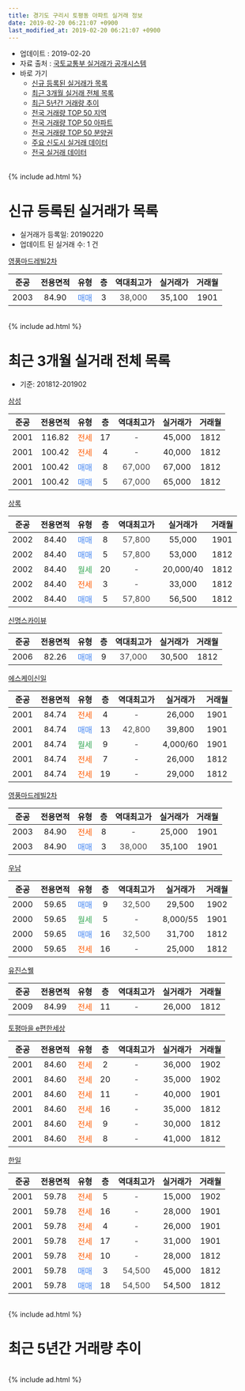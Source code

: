 ```yaml
---
title: 경기도 구리시 토평동 아파트 실거래 정보
date: 2019-02-20 06:21:07 +0900
last_modified_at: 2019-02-20 06:21:07 +0900
---
```


* 업데이트 : 2019-02-20
* 자료 출처 : [국토교통부 실거래가 공개시스템](http://rt.molit.go.kr)
* 바로 가기
    * [신규 등록된 실거래가 목록](#신규-등록된-실거래가-목록)
    * [최근 3개월 실거래 전체 목록](#최근-3개월-실거래-전체-목록)
    * [최근 5년간 거래량 추이](#최근-5년간-거래량-추이)
    * [전국 거래량 TOP 50 지역](https://inasie.github.io/apt-trade-info/최근-3개월-전국에서-가장-거래가-많이-발생한-지역)
    * [전국 거래량 TOP 50 아파트](https://inasie.github.io/apt-trade-info/최근-3개월-전국에서-가장-거래가-많이-발생한-아파트)
    * [전국 거래량 TOP 50 분양권](https://inasie.github.io/apt-trade-info/최근-3개월-전국에서-가장-거래가-많이-발생한-분양권)
    * [주요 신도시 실거래 데이터](https://inasie.github.io/apt-trade-info/주요-신도시)
    * [전국 실거래 데이터](https://inasie.github.io/apt-trade-info/전국)
<br>
{% include ad.html %}
<br>

# 신규 등록된 실거래가 목록
* 실거래가 등록일: 20190220
* 업데이트 된 실거래 수: 1 건


[영풍마드레빌2차](https://search.naver.com/search.naver?query=%EA%B2%BD%EA%B8%B0%EB%8F%84+%EA%B5%AC%EB%A6%AC%EC%8B%9C+%ED%86%A0%ED%8F%89%EB%8F%99+%EC%98%81%ED%92%8D%EB%A7%88%EB%93%9C%EB%A0%88%EB%B9%8C2%EC%B0%A8)

|준공|전용면적|유형|층|역대최고가|실거래가|거래월|
|:---:|:---:|:---:|:---:|:---:|:---:|:---:|
|2003|84.90|<span style="color:#4285f3">매매</span>|3|<span style="color:#444444">38,000</span>|35,100|1901|


<br>
{% include ad.html %}
<br>

# 최근 3개월 실거래 전체 목록
* 기준: 201812-201902


[삼성](https://search.naver.com/search.naver?query=%EA%B2%BD%EA%B8%B0%EB%8F%84+%EA%B5%AC%EB%A6%AC%EC%8B%9C+%ED%86%A0%ED%8F%89%EB%8F%99+%EC%82%BC%EC%84%B1)

|준공|전용면적|유형|층|역대최고가|실거래가|거래월|
|:---:|:---:|:---:|:---:|:---:|:---:|:---:|
|2001|116.82|<span style="color:#ff5a00">전세</span>|17|<span style="color:#444444">-</span>|45,000|1812|
|2001|100.42|<span style="color:#ff5a00">전세</span>|4|<span style="color:#444444">-</span>|40,000|1812|
|2001|100.42|<span style="color:#4285f3">매매</span>|8|<span style="color:#444444">67,000</span>|67,000|1812|
|2001|100.42|<span style="color:#4285f3">매매</span>|5|<span style="color:#444444">67,000</span>|65,000|1812|

[상록](https://search.naver.com/search.naver?query=%EA%B2%BD%EA%B8%B0%EB%8F%84+%EA%B5%AC%EB%A6%AC%EC%8B%9C+%ED%86%A0%ED%8F%89%EB%8F%99+%EC%83%81%EB%A1%9D)

|준공|전용면적|유형|층|역대최고가|실거래가|거래월|
|:---:|:---:|:---:|:---:|:---:|:---:|:---:|
|2002|84.40|<span style="color:#4285f3">매매</span>|8|<span style="color:#444444">57,800</span>|55,000|1901|
|2002|84.40|<span style="color:#4285f3">매매</span>|5|<span style="color:#444444">57,800</span>|53,000|1812|
|2002|84.40|<span style="color:#34a853">월세</span>|20|<span style="color:#444444">-</span>|20,000/40|1812|
|2002|84.40|<span style="color:#ff5a00">전세</span>|3|<span style="color:#444444">-</span>|33,000|1812|
|2002|84.40|<span style="color:#4285f3">매매</span>|5|<span style="color:#444444">57,800</span>|56,500|1812|

[신명스카이뷰](https://search.naver.com/search.naver?query=%EA%B2%BD%EA%B8%B0%EB%8F%84+%EA%B5%AC%EB%A6%AC%EC%8B%9C+%ED%86%A0%ED%8F%89%EB%8F%99+%EC%8B%A0%EB%AA%85%EC%8A%A4%EC%B9%B4%EC%9D%B4%EB%B7%B0)

|준공|전용면적|유형|층|역대최고가|실거래가|거래월|
|:---:|:---:|:---:|:---:|:---:|:---:|:---:|
|2006|82.26|<span style="color:#4285f3">매매</span>|9|<span style="color:#444444">37,000</span>|30,500|1812|

[에스케이신일](https://search.naver.com/search.naver?query=%EA%B2%BD%EA%B8%B0%EB%8F%84+%EA%B5%AC%EB%A6%AC%EC%8B%9C+%ED%86%A0%ED%8F%89%EB%8F%99+%EC%97%90%EC%8A%A4%EC%BC%80%EC%9D%B4%EC%8B%A0%EC%9D%BC)

|준공|전용면적|유형|층|역대최고가|실거래가|거래월|
|:---:|:---:|:---:|:---:|:---:|:---:|:---:|
|2001|84.74|<span style="color:#ff5a00">전세</span>|4|<span style="color:#444444">-</span>|26,000|1901|
|2001|84.74|<span style="color:#4285f3">매매</span>|13|<span style="color:#444444">42,800</span>|39,800|1901|
|2001|84.74|<span style="color:#34a853">월세</span>|9|<span style="color:#444444">-</span>|4,000/60|1901|
|2001|84.74|<span style="color:#ff5a00">전세</span>|7|<span style="color:#444444">-</span>|26,000|1812|
|2001|84.74|<span style="color:#ff5a00">전세</span>|19|<span style="color:#444444">-</span>|29,000|1812|

[영풍마드레빌2차](https://search.naver.com/search.naver?query=%EA%B2%BD%EA%B8%B0%EB%8F%84+%EA%B5%AC%EB%A6%AC%EC%8B%9C+%ED%86%A0%ED%8F%89%EB%8F%99+%EC%98%81%ED%92%8D%EB%A7%88%EB%93%9C%EB%A0%88%EB%B9%8C2%EC%B0%A8)

|준공|전용면적|유형|층|역대최고가|실거래가|거래월|
|:---:|:---:|:---:|:---:|:---:|:---:|:---:|
|2003|84.90|<span style="color:#ff5a00">전세</span>|8|<span style="color:#444444">-</span>|25,000|1901|
|2003|84.90|<span style="color:#4285f3">매매</span>|3|<span style="color:#444444">38,000</span>|35,100|1901|

[우남](https://search.naver.com/search.naver?query=%EA%B2%BD%EA%B8%B0%EB%8F%84+%EA%B5%AC%EB%A6%AC%EC%8B%9C+%ED%86%A0%ED%8F%89%EB%8F%99+%EC%9A%B0%EB%82%A8)

|준공|전용면적|유형|층|역대최고가|실거래가|거래월|
|:---:|:---:|:---:|:---:|:---:|:---:|:---:|
|2000|59.65|<span style="color:#4285f3">매매</span>|9|<span style="color:#444444">32,500</span>|29,500|1902|
|2000|59.65|<span style="color:#34a853">월세</span>|5|<span style="color:#444444">-</span>|8,000/55|1901|
|2000|59.65|<span style="color:#4285f3">매매</span>|16|<span style="color:#444444">32,500</span>|31,700|1812|
|2000|59.65|<span style="color:#ff5a00">전세</span>|16|<span style="color:#444444">-</span>|25,000|1812|

[유진스웰](https://search.naver.com/search.naver?query=%EA%B2%BD%EA%B8%B0%EB%8F%84+%EA%B5%AC%EB%A6%AC%EC%8B%9C+%ED%86%A0%ED%8F%89%EB%8F%99+%EC%9C%A0%EC%A7%84%EC%8A%A4%EC%9B%B0)

|준공|전용면적|유형|층|역대최고가|실거래가|거래월|
|:---:|:---:|:---:|:---:|:---:|:---:|:---:|
|2009|84.99|<span style="color:#ff5a00">전세</span>|11|<span style="color:#444444">-</span>|26,000|1812|

[토평마을 e편한세상](https://search.naver.com/search.naver?query=%EA%B2%BD%EA%B8%B0%EB%8F%84+%EA%B5%AC%EB%A6%AC%EC%8B%9C+%ED%86%A0%ED%8F%89%EB%8F%99+%ED%86%A0%ED%8F%89%EB%A7%88%EC%9D%84+e%ED%8E%B8%ED%95%9C%EC%84%B8%EC%83%81)

|준공|전용면적|유형|층|역대최고가|실거래가|거래월|
|:---:|:---:|:---:|:---:|:---:|:---:|:---:|
|2001|84.60|<span style="color:#ff5a00">전세</span>|2|<span style="color:#444444">-</span>|36,000|1902|
|2001|84.60|<span style="color:#ff5a00">전세</span>|20|<span style="color:#444444">-</span>|35,000|1902|
|2001|84.60|<span style="color:#ff5a00">전세</span>|11|<span style="color:#444444">-</span>|40,000|1901|
|2001|84.60|<span style="color:#ff5a00">전세</span>|16|<span style="color:#444444">-</span>|35,000|1812|
|2001|84.60|<span style="color:#ff5a00">전세</span>|9|<span style="color:#444444">-</span>|30,000|1812|
|2001|84.60|<span style="color:#ff5a00">전세</span>|8|<span style="color:#444444">-</span>|41,000|1812|

[한일](https://search.naver.com/search.naver?query=%EA%B2%BD%EA%B8%B0%EB%8F%84+%EA%B5%AC%EB%A6%AC%EC%8B%9C+%ED%86%A0%ED%8F%89%EB%8F%99+%ED%95%9C%EC%9D%BC)

|준공|전용면적|유형|층|역대최고가|실거래가|거래월|
|:---:|:---:|:---:|:---:|:---:|:---:|:---:|
|2001|59.78|<span style="color:#ff5a00">전세</span>|5|<span style="color:#444444">-</span>|15,000|1902|
|2001|59.78|<span style="color:#ff5a00">전세</span>|16|<span style="color:#444444">-</span>|28,000|1901|
|2001|59.78|<span style="color:#ff5a00">전세</span>|4|<span style="color:#444444">-</span>|26,000|1901|
|2001|59.78|<span style="color:#ff5a00">전세</span>|17|<span style="color:#444444">-</span>|31,000|1901|
|2001|59.78|<span style="color:#ff5a00">전세</span>|10|<span style="color:#444444">-</span>|28,000|1812|
|2001|59.78|<span style="color:#4285f3">매매</span>|3|<span style="color:#444444">54,500</span>|45,000|1812|
|2001|59.78|<span style="color:#4285f3">매매</span>|18|<span style="color:#444444">54,500</span>|54,500|1812|


<br>
{% include ad.html %}
<br>

# 최근 5년간 거래량 추이


<div style="width:100%;">
    <canvas id="deal_progress" height="200"></canvas>
</div>

<script>
new Chart(document.getElementById("deal_progress"), {
    type: 'line',
    data: {
        labels: ['201402','201403','201404','201405','201406','201407','201408','201409','201410','201411','201412','201501','201502','201503','201504','201505','201506','201507','201508','201509','201510','201511','201512','201601','201602','201603','201604','201605','201606','201607','201608','201609','201610','201611','201612','201701','201702','201703','201704','201705','201706','201707','201708','201709','201710','201711','201712','201801','201802','201803','201804','201805','201806','201807','201808','201809','201810','201811','201812','201901','201902'],
        datasets: [{
            label: '매매',
            pointRadius: 1,
            data: [16, 25, 15, 18, 13, 15, 18, 20, 22, 12, 15, 31, 18, 60, 24, 17, 19, 15, 24, 13, 22, 19, 11, 8, 15, 17, 15, 16, 23, 18, 33, 20, 32, 13, 8, 9, 10, 17, 20, 26, 36, 35, 22, 30, 21, 12, 18, 15, 20, 28, 6, 6, 13, 19, 31, 29, 18, 7, 8, 3, 1],
            borderColor: "rgba(255, 201, 14, 1)",
            backgroundColor: "rgba(255, 201, 14, 0.5)",
            fill: false,
            lineTension: 0
        },{
            label: '전월세',
            pointRadius: 1,
            data: [43, 24, 20, 29, 20, 25, 22, 26, 26, 19, 25, 26, 22, 34, 29, 36, 14, 18, 20, 11, 22, 22, 19, 22, 27, 34, 21, 15, 20, 22, 27, 18, 16, 21, 15, 28, 26, 22, 22, 21, 11, 21, 17, 21, 11, 15, 13, 12, 11, 23, 9, 8, 17, 13, 11, 17, 12, 17, 12, 8, 3],
            borderColor: "rgba(0, 141, 185, 1)",
            backgroundColor: "rgba(0, 141, 185, 0.5)",
            fill: false,
            lineTension: 0
        }
        ]
    },
    options: {
        responsive: true,
        title: {
            display: false
        },
        tooltips: {
            mode: 'index',
            intersect: false
        },
        hover: {
            mode: 'nearest',
            intersect: true
        },
        scales: {
            xAxes: [{
                display: true,
                scaleLabel: {
                    display: true,
                    labelString: '년/월'
                }
            }],
            yAxes: [{
                display: true,
                ticks: {
                    suggestedMin: 0,
                },
                scaleLabel: {
                    display: true,
                    labelString: '실거래 수'
                }
            }]
        }
    }
});

</script>


<br>
{% include ad.html %}
<br>

